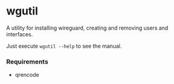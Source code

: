 # wgutil
A utility for installing wireguard, creating and removing users and interfaces.

Just execute `wgutil --help` to see the manual.

### Requirements
- qrencode
